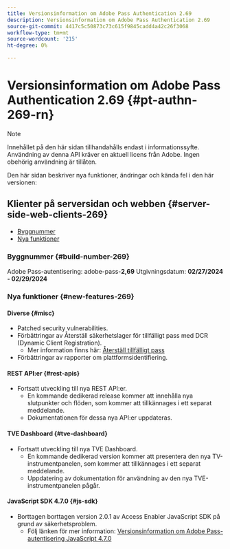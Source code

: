 ```yaml
---
title: Versionsinformation om Adobe Pass Authentication 2.69
description: Versionsinformation om Adobe Pass Authentication 2.69
source-git-commit: 4417c5c50873c73c615f9845cadd4a42c26f3068
workflow-type: tm+mt
source-wordcount: '215'
ht-degree: 0%

---
```


# Versionsinformation om Adobe Pass Authentication 2.69 {#pt-authn-269-rn}

>[!NOTE]
>
>Innehållet på den här sidan tillhandahålls endast i informationssyfte. Användning av denna API kräver en aktuell licens från Adobe. Ingen obehörig användning är tillåten.

Den här sidan beskriver nya funktioner, ändringar och kända fel i den här versionen:

## Klienter på serversidan och webben {#server-side-web-clients-269}

* [Byggnummer](#build-number-269)
* [Nya funktioner](#new-features-269)

### Byggnummer {#build-number-269}

Adobe Pass-autentisering: adobe-pass-**2,69**
Utgivningsdatum: **02/27/2024 - 02/29/2024**

### Nya funktioner {#new-features-269}

#### Diverse {#misc}

* Patched security vulnerabilities.
* Förbättringar av Återställ säkerhetslager för tillfälligt pass med DCR (Dynamic Client Registration).
   * Mer information finns här: [Återställ tillfälligt pass](reset-temp-pass.md)
* Förbättringar av rapporter om plattformsidentifiering.

#### REST API:er {#rest-apis}

* Fortsatt utveckling till nya REST API:er.
   * En kommande dedikerad release kommer att innehålla nya slutpunkter och flöden, som kommer att tillkännages i ett separat meddelande.
   * Dokumentationen för dessa nya API:er uppdateras.

#### TVE Dashboard {#tve-dashboard}

* Fortsatt utveckling till nya TVE Dashboard.
   * En kommande dedikerad version kommer att presentera den nya TV-instrumentpanelen, som kommer att tillkännages i ett separat meddelande.
   * Uppdatering av dokumentation för användning av den nya TVE-instrumentpanelen pågår.

#### JavaScript SDK 4.7.0 {#js-sdk}

* Borttagen borttagen version 2.0.1 av Access Enabler JavaScript SDK på grund av säkerhetsproblem.
   * Följ länken för mer information: [Versionsinformation om Adobe Pass-autentisering JavaScript 4.7.0](authn-rn-javascript-470.md)
